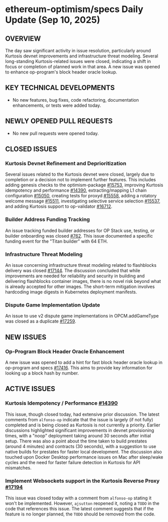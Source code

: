 # ethereum-optimism/specs Daily Update (Sep 10, 2025)
## OVERVIEW 
The day saw significant activity in issue resolution, particularly around Kurtosis devnet improvements and infrastructure threat modeling. Several long-standing Kurtosis-related issues were closed, indicating a shift in focus or completion of planned work in that area. A new issue was opened to enhance op-program's block header oracle lookup.

## KEY TECHNICAL DEVELOPMENTS

- No new features, bug fixes, code refactoring, documentation enhancements, or tests were added today.

## NEWLY OPENED PULL REQUESTS
- No new pull requests were opened today.

## CLOSED ISSUES

### Kurtosis Devnet Refinement and Deprioritization
Several issues related to the Kurtosis devnet were closed, largely due to completion or a decision not to implement further features. This includes adding genesis checks to the optimism-package [#15753](https://github.com/ethereum-optimism/specs/issues/15753), improving Kurtosis idempotency and performance [#14390](https://github.com/ethereum-optimism/specs/issues/14390), extracting/mapping L1 chain configuration [#15050](https://github.com/ethereum-optimism/specs/issues/15050), creating tests for proxyd [#15558](https://github.com/ethereum-optimism/specs/issues/15558), adding a rotatory welcome message [#15511](https://github.com/ethereum-optimism/specs/issues/15511), investigating selective service selection [#15537](https://github.com/ethereum-optimism/specs/issues/15537), and adding Kurtosis support to op-validator [#16712](https://github.com/ethereum-optimism/specs/issues/16712).

### Builder Address Funding Tracking
An issue tracking funded builder addresses for OP Stack use, testing, or builder onboarding was closed [#762](https://github.com/ethereum-optimism/specs/issues/762). This issue documented a specific funding event for the "Titan builder" with 64 ETH.

### Infrastructure Threat Modeling
An issue concerning infrastructure threat modeling related to flashblocks delivery was closed [#17144](https://github.com/ethereum-optimism/specs/issues/17144). The discussion concluded that while improvements are needed for reliability and security in building and delivering flashblocks container images, there is no novel risk beyond what is already accepted for other images. The short-term mitigation involves hardcoding image digests in Kubernetes deployment manifests.

### Dispute Game Implementation Update
An issue to use v2 dispute game implementations in OPCM.addGameType was closed as a duplicate [#17259](https://github.com/ethereum-optimism/specs/issues/17259).

## NEW ISSUES

### Op-Program Block Header Oracle Enhancement
A new issue was opened to add a hint for fast block header oracle lookup in op-program and specs [#17416](https://github.com/ethereum-optimism/specs/issues/17416). This aims to provide key information for looking up a block hash by number.

## ACTIVE ISSUES

### Kurtosis Idempotency / Performance [#14390](https://github.com/ethereum-optimism/specs/issues/14390)
This issue, though closed today, had extensive prior discussion. The latest comments from `alfonso-op` indicate that the issue is largely (if not fully) completed and is being closed as Kurtosis is not currently a priority. Earlier discussions highlighted significant improvements in devnet provisioning times, with a "noop" deployment taking around 30 seconds after initial setup. There was also a point about the time taken to build prestates (around 4 minutes) and contracts (30 seconds), with a suggestion to use native builds for prestates for faster local development. The discussion also touched upon Docker Desktop performance issues on Mac after sleep/wake cycles and the need for faster failure detection in Kurtosis for API mismatches.

### Implement Websockets support in the Kurtosis Reverse Proxy [#17194](https://github.com/ethereum-optimism/specs/issues/17194)
This issue was closed today with a comment from `alfonso-op` stating it won't be implemented. However, `ajsutton` reopened it, noting a `TODO` in the code that references this issue. The latest comment suggests that if the feature is no longer planned, the `TODO` should be removed from the code.
